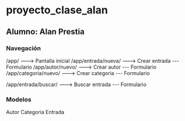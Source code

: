 # proyecto_clase_alan

## Alumno: Alan Prestia

### Navegación

/app/    ---> Pantalla inicial
/app/entrada/nueva/ ---> Crear entrada --- Formulario
/app/autor/nuevo/ ---> Crear autor --- Formulario
/app/categoria/nuevo/ ---> Crear categoria --- Formulario

/app/entrada/buscar/ ---> Buscar entrada --- Formulario

### Modelos
Autor
Categoria
Entrada
